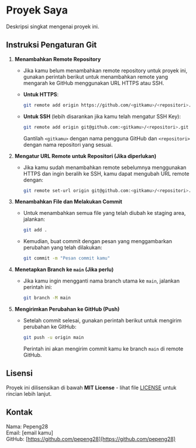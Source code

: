# Proyek Saya

Deskripsi singkat mengenai proyek ini.

## Instruksi Pengaturan Git

1. **Menambahkan Remote Repository**
   - Jika kamu belum menambahkan remote repository untuk proyek ini, gunakan perintah berikut untuk menambahkan remote yang mengarah ke GitHub menggunakan URL HTTPS atau SSH.
   
   - **Untuk HTTPS**:

     ```bash
     git remote add origin https://github.com/<gitkamu>/<repositori>.git
     ```

   - **Untuk SSH** (lebih disarankan jika kamu telah mengatur SSH Key):

     ```bash
     git remote add origin git@github.com:<gitkamu>/<repositori>.git
     ```

     Gantilah `<gitkamu>` dengan nama pengguna GitHub dan `<repositori>` dengan nama repositori yang sesuai.

2. **Mengatur URL Remote untuk Repositori (Jika diperlukan)**
   - Jika kamu sudah menambahkan remote sebelumnya menggunakan HTTPS dan ingin beralih ke SSH, kamu dapat mengubah URL remote dengan:

     ```bash
     git remote set-url origin git@github.com:<gitkamu>/<repositori>.git
     ```

3. **Menambahkan File dan Melakukan Commit**
   - Untuk menambahkan semua file yang telah diubah ke staging area, jalankan:

     ```bash
     git add .
     ```

   - Kemudian, buat commit dengan pesan yang menggambarkan perubahan yang telah dilakukan:

     ```bash
     git commit -m "Pesan commit kamu"
     ```

4. **Menetapkan Branch ke `main` (Jika perlu)**
   - Jika kamu ingin mengganti nama branch utama ke `main`, jalankan perintah ini:

     ```bash
     git branch -M main
     ```

5. **Mengirimkan Perubahan ke GitHub (Push)**
   - Setelah commit selesai, gunakan perintah berikut untuk mengirim perubahan ke GitHub:

     ```bash
     git push -u origin main
     ```

     Perintah ini akan mengirim commit kamu ke branch `main` di remote GitHub.

## Lisensi

Proyek ini dilisensikan di bawah **MIT License** - lihat file [LICENSE](LICENSE) untuk rincian lebih lanjut.

## Kontak

Nama: Pepeng28  
Email: [email kamu]  
GitHub: [https://github.com/pepeng28](https://github.com/pepeng28)

